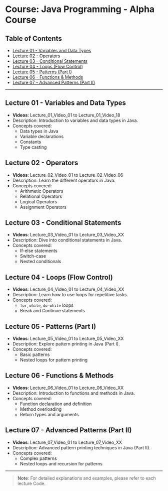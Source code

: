 <!-- IN JAVA IF YOU WANT TO RUN CODE IN TERMINAL YOU HAVE TO ENTER THE FOLDER WHERE YOU PUT THE CODE.
AND THEN IF YOU WANT TO BACK TO ONE FOLDER OR PARENT FOLDER YOU HAVE TO WRITE IN TERMINAL "cd.." and likwise. -->

<!-- IF YOU WANT TO GO HOME DIRECTORY SIMPLY WRITE "cd ~" AND IF YOU WANT TO GO THE LAST FOLDER YOU WERE IN YOU HAVE TO WRITE "cd -" -->

# Course: Java Programming - Alpha Course

## Table of Contents

- [Lecture 01 - Variables and Data Types](#lecture-01---variables-and-data-types)
- [Lecture 02 - Operators](#lecture-02---operators)
- [Lecture 03 - Conditional Statements](#lecture-03---conditional-statements)
- [Lecture 04 - Loops (Flow Control)](#lecture-04---loops-flow-control)
- [Lecture 05 - Patterns (Part I)](#lecture-05---patterns-part-i)
- [Lecture 06 - Functions & Methods](#lecture-06---functions-methods)
- [Lecture 07 - Advanced Patterns (Part II)](#lecture-07---advanced-patterns-part-ii)

---

## Lecture 01 - Variables and Data Types
- **Videos**: Lecture_01_Video_01 to Lecture_01_Video_18
- Description: Introduction to variables and data types in Java.
- Concepts covered:
  - Data types in Java
  - Variable declarations
  - Constants
  - Type casting

## Lecture 02 - Operators
- **Videos**: Lecture_02_Video_01 to Lecture_02_Video_06
- Description: Learn the different operators in Java.
- Concepts covered:
  - Arithmetic Operators
  - Relational Operators
  - Logical Operators
  - Assignment Operators

## Lecture 03 - Conditional Statements
- **Videos**: Lecture_03_Video_01 to Lecture_03_Video_XX
- Description: Dive into conditional statements in Java.
- Concepts covered:
  - If-else statements
  - Switch-case
  - Nested conditionals

## Lecture 04 - Loops (Flow Control)
- **Videos**: Lecture_04_Video_01 to Lecture_04_Video_XX
- Description: Learn how to use loops for repetitive tasks.
- Concepts covered:
  - `for`, `while`, `do-while` loops
  - Break and Continue statements

## Lecture 05 - Patterns (Part I)
- **Videos**: Lecture_05_Video_01 to Lecture_05_Video_XX
- Description: Explore pattern printing in Java (Part I).
- Concepts covered:
  - Basic patterns
  - Nested loops for pattern printing

## Lecture 06 - Functions & Methods
- **Videos**: Lecture_06_Video_01 to Lecture_06_Video_XX
- Description: Introduction to functions and methods in Java.
- Concepts covered:
  - Function declaration and definition
  - Method overloading
  - Return types and arguments

## Lecture 07 - Advanced Patterns (Part II)
- **Videos**: Lecture_07_Video_01 to Lecture_07_Video_XX
- Description: Advanced pattern printing techniques in Java (Part II).
- Concepts covered:
  - Complex patterns
  - Nested loops and recursion for patterns

---

> **Note**: For detailed explanations and examples, please refer to each lecture Code.